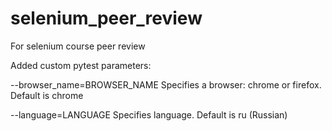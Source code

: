 # selenium_peer_review
For selenium course peer review

Added custom pytest parameters:

  --browser_name=BROWSER_NAME   Specifies a browser: chrome or firefox. Default is chrome

  --language=LANGUAGE           Specifies language. Default is ru (Russian)

